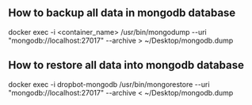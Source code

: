 ## How to backup all data in mongodb database

docker exec -i <container_name> /usr/bin/mongodump --uri "mongodb://localhost:27017" --archive > ~/Desktop/mongodb.dump

## How to restore all data into mongodb database

docker exec -i dropbot-mongodb /usr/bin/mongorestore --uri "mongodb://localhost:27017" --archive < ~/Desktop/mongodb.dump